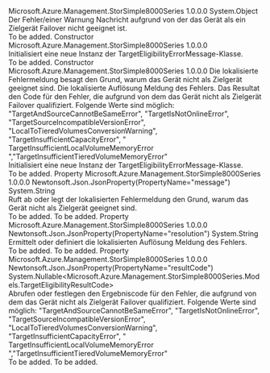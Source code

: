 <Type Name="TargetEligibilityErrorMessage" FullName="Microsoft.Azure.Management.StorSimple8000Series.Models.TargetEligibilityErrorMessage">
  <TypeSignature Language="C#" Value="public class TargetEligibilityErrorMessage" />
  <TypeSignature Language="ILAsm" Value=".class public auto ansi beforefieldinit TargetEligibilityErrorMessage extends System.Object" />
  <TypeSignature Language="DocId" Value="T:Microsoft.Azure.Management.StorSimple8000Series.Models.TargetEligibilityErrorMessage" />
  <TypeSignature Language="VB.NET" Value="Public Class TargetEligibilityErrorMessage" />
  <TypeSignature Language="F#" Value="type TargetEligibilityErrorMessage = class" />
  <AssemblyInfo>
    <AssemblyName>Microsoft.Azure.Management.StorSimple8000Series</AssemblyName>
    <AssemblyVersion>1.0.0.0</AssemblyVersion>
  </AssemblyInfo>
  <Base>
    <BaseTypeName>System.Object</BaseTypeName>
  </Base>
  <Interfaces />
  <Docs>
    <summary>
            Der Fehler/einer Warnung Nachricht aufgrund von der das Gerät als ein Zielgerät Failover nicht geeignet ist.
            </summary>
    <remarks>To be added.</remarks>
  </Docs>
  <Members>
    <Member MemberName=".ctor">
      <MemberSignature Language="C#" Value="public TargetEligibilityErrorMessage ();" />
      <MemberSignature Language="ILAsm" Value=".method public hidebysig specialname rtspecialname instance void .ctor() cil managed" />
      <MemberSignature Language="DocId" Value="M:Microsoft.Azure.Management.StorSimple8000Series.Models.TargetEligibilityErrorMessage.#ctor" />
      <MemberSignature Language="VB.NET" Value="Public Sub New ()" />
      <MemberType>Constructor</MemberType>
      <AssemblyInfo>
        <AssemblyName>Microsoft.Azure.Management.StorSimple8000Series</AssemblyName>
        <AssemblyVersion>1.0.0.0</AssemblyVersion>
      </AssemblyInfo>
      <Parameters />
      <Docs>
        <summary>
            Initialisiert eine neue Instanz der TargetEligibilityErrorMessage-Klasse.
            </summary>
        <remarks>To be added.</remarks>
      </Docs>
    </Member>
    <Member MemberName=".ctor">
      <MemberSignature Language="C#" Value="public TargetEligibilityErrorMessage (string message = null, string resolution = null, Nullable&lt;Microsoft.Azure.Management.StorSimple8000Series.Models.TargetEligibilityResultCode&gt; resultCode = null);" />
      <MemberSignature Language="ILAsm" Value=".method public hidebysig specialname rtspecialname instance void .ctor(string message, string resolution, valuetype System.Nullable`1&lt;valuetype Microsoft.Azure.Management.StorSimple8000Series.Models.TargetEligibilityResultCode&gt; resultCode) cil managed" />
      <MemberSignature Language="DocId" Value="M:Microsoft.Azure.Management.StorSimple8000Series.Models.TargetEligibilityErrorMessage.#ctor(System.String,System.String,System.Nullable{Microsoft.Azure.Management.StorSimple8000Series.Models.TargetEligibilityResultCode})" />
      <MemberSignature Language="VB.NET" Value="Public Sub New (Optional message As String = null, Optional resolution As String = null, Optional resultCode As Nullable(Of TargetEligibilityResultCode) = null)" />
      <MemberSignature Language="F#" Value="new Microsoft.Azure.Management.StorSimple8000Series.Models.TargetEligibilityErrorMessage : string * string * Nullable&lt;Microsoft.Azure.Management.StorSimple8000Series.Models.TargetEligibilityResultCode&gt; -&gt; Microsoft.Azure.Management.StorSimple8000Series.Models.TargetEligibilityErrorMessage" Usage="new Microsoft.Azure.Management.StorSimple8000Series.Models.TargetEligibilityErrorMessage (message, resolution, resultCode)" />
      <MemberType>Constructor</MemberType>
      <AssemblyInfo>
        <AssemblyName>Microsoft.Azure.Management.StorSimple8000Series</AssemblyName>
        <AssemblyVersion>1.0.0.0</AssemblyVersion>
      </AssemblyInfo>
      <Parameters>
        <Parameter Name="message" Type="System.String" />
        <Parameter Name="resolution" Type="System.String" />
        <Parameter Name="resultCode" Type="System.Nullable&lt;Microsoft.Azure.Management.StorSimple8000Series.Models.TargetEligibilityResultCode&gt;" />
      </Parameters>
      <Docs>
        <param name="message">Die lokalisierte Fehlermeldung besagt den Grund, warum das Gerät nicht als Zielgerät geeignet sind.</param>
        <param name="resolution">Die lokalisierte Auflösung Meldung des Fehlers.</param>
        <param name="resultCode">Das Resultat den Code für den Fehler, die aufgrund von dem das Gerät nicht als Zielgerät Failover qualifiziert.
            Folgende Werte sind möglich: "TargetAndSourceCannotBeSameError", "TargetIsNotOnlineError", "TargetSourceIncompatibleVersionError", "LocalToTieredVolumesConversionWarning", "TargetInsufficientCapacityError", " TargetInsufficientLocalVolumeMemoryError ","TargetInsufficientTieredVolumeMemoryError"</param>
        <summary>
            Initialisiert eine neue Instanz der TargetEligibilityErrorMessage-Klasse.
            </summary>
        <remarks>To be added.</remarks>
      </Docs>
    </Member>
    <Member MemberName="Message">
      <MemberSignature Language="C#" Value="public string Message { get; set; }" />
      <MemberSignature Language="ILAsm" Value=".property instance string Message" />
      <MemberSignature Language="DocId" Value="P:Microsoft.Azure.Management.StorSimple8000Series.Models.TargetEligibilityErrorMessage.Message" />
      <MemberSignature Language="VB.NET" Value="Public Property Message As String" />
      <MemberSignature Language="F#" Value="member this.Message : string with get, set" Usage="Microsoft.Azure.Management.StorSimple8000Series.Models.TargetEligibilityErrorMessage.Message" />
      <MemberType>Property</MemberType>
      <AssemblyInfo>
        <AssemblyName>Microsoft.Azure.Management.StorSimple8000Series</AssemblyName>
        <AssemblyVersion>1.0.0.0</AssemblyVersion>
      </AssemblyInfo>
      <Attributes>
        <Attribute>
          <AttributeName>Newtonsoft.Json.JsonProperty(PropertyName="message")</AttributeName>
        </Attribute>
      </Attributes>
      <ReturnValue>
        <ReturnType>System.String</ReturnType>
      </ReturnValue>
      <Docs>
        <summary>
            Ruft ab oder legt der lokalisierten Fehlermeldung den Grund, warum das Gerät nicht als Zielgerät geeignet sind.
            </summary>
        <value>To be added.</value>
        <remarks>To be added.</remarks>
      </Docs>
    </Member>
    <Member MemberName="Resolution">
      <MemberSignature Language="C#" Value="public string Resolution { get; set; }" />
      <MemberSignature Language="ILAsm" Value=".property instance string Resolution" />
      <MemberSignature Language="DocId" Value="P:Microsoft.Azure.Management.StorSimple8000Series.Models.TargetEligibilityErrorMessage.Resolution" />
      <MemberSignature Language="VB.NET" Value="Public Property Resolution As String" />
      <MemberSignature Language="F#" Value="member this.Resolution : string with get, set" Usage="Microsoft.Azure.Management.StorSimple8000Series.Models.TargetEligibilityErrorMessage.Resolution" />
      <MemberType>Property</MemberType>
      <AssemblyInfo>
        <AssemblyName>Microsoft.Azure.Management.StorSimple8000Series</AssemblyName>
        <AssemblyVersion>1.0.0.0</AssemblyVersion>
      </AssemblyInfo>
      <Attributes>
        <Attribute>
          <AttributeName>Newtonsoft.Json.JsonProperty(PropertyName="resolution")</AttributeName>
        </Attribute>
      </Attributes>
      <ReturnValue>
        <ReturnType>System.String</ReturnType>
      </ReturnValue>
      <Docs>
        <summary>
            Ermittelt oder definiert die lokalisierten Auflösung Meldung des Fehlers.
            </summary>
        <value>To be added.</value>
        <remarks>To be added.</remarks>
      </Docs>
    </Member>
    <Member MemberName="ResultCode">
      <MemberSignature Language="C#" Value="public Nullable&lt;Microsoft.Azure.Management.StorSimple8000Series.Models.TargetEligibilityResultCode&gt; ResultCode { get; set; }" />
      <MemberSignature Language="ILAsm" Value=".property instance valuetype System.Nullable`1&lt;valuetype Microsoft.Azure.Management.StorSimple8000Series.Models.TargetEligibilityResultCode&gt; ResultCode" />
      <MemberSignature Language="DocId" Value="P:Microsoft.Azure.Management.StorSimple8000Series.Models.TargetEligibilityErrorMessage.ResultCode" />
      <MemberSignature Language="VB.NET" Value="Public Property ResultCode As Nullable(Of TargetEligibilityResultCode)" />
      <MemberSignature Language="F#" Value="member this.ResultCode : Nullable&lt;Microsoft.Azure.Management.StorSimple8000Series.Models.TargetEligibilityResultCode&gt; with get, set" Usage="Microsoft.Azure.Management.StorSimple8000Series.Models.TargetEligibilityErrorMessage.ResultCode" />
      <MemberType>Property</MemberType>
      <AssemblyInfo>
        <AssemblyName>Microsoft.Azure.Management.StorSimple8000Series</AssemblyName>
        <AssemblyVersion>1.0.0.0</AssemblyVersion>
      </AssemblyInfo>
      <Attributes>
        <Attribute>
          <AttributeName>Newtonsoft.Json.JsonProperty(PropertyName="resultCode")</AttributeName>
        </Attribute>
      </Attributes>
      <ReturnValue>
        <ReturnType>System.Nullable&lt;Microsoft.Azure.Management.StorSimple8000Series.Models.TargetEligibilityResultCode&gt;</ReturnType>
      </ReturnValue>
      <Docs>
        <summary>
            Abrufen oder festlegen den Ergebniscode für den Fehler, die aufgrund von dem das Gerät nicht als Zielgerät Failover qualifiziert. Folgende Werte sind möglich: "TargetAndSourceCannotBeSameError", "TargetIsNotOnlineError", "TargetSourceIncompatibleVersionError", "LocalToTieredVolumesConversionWarning", "TargetInsufficientCapacityError", " TargetInsufficientLocalVolumeMemoryError ","TargetInsufficientTieredVolumeMemoryError"
            </summary>
        <value>To be added.</value>
        <remarks>To be added.</remarks>
      </Docs>
    </Member>
  </Members>
</Type>